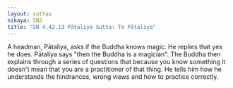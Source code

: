 ```yaml
---
layout: suttas
nikaya: SN2
title: "SN 4.42.13 Pātaliya Sutta: To Pātaliya"
---
```


A headman, Pātaliya, asks if the Buddha knows magic. He replies that yes he does. Pātaliya says "then the Buddha is a magician". The Buddha then explains through a series of questions that because you know something it doesn't mean that you are a practitioner of that thing. He tells him how he understands the hindrances, wrong views and how to practice correctly.
